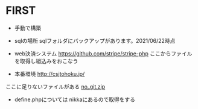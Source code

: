 
# FIRST
- 手動で構築
- sqlの場所 sqlフォルダにバックアップがあります。2021/06/22時点
- web決済システム
https://github.com/stripe/stripe-php
ここからファイルを取得し組込みをおこなう


- 本番環境
http://csjtohoku.jp/

ここに足りないファイルがある
[no_git.zip](https://github.com/comee-system1/mts/files/6813450/no_git.zip)

- define.phpについては nikkaにあるので取得をする
